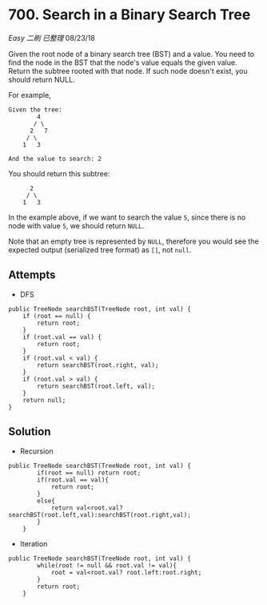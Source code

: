 # 700. Search in a Binary Search Tree
*Easy* *二刷* *已整理*
08/23/18

Given the root node of a binary search tree (BST) and a value. You need to find the node in the BST that the node's value equals the given value. Return the subtree rooted with that node. If such node doesn't exist, you should return NULL.

For example,
```
Given the tree:
        4
       / \
      2   7
     / \
    1   3

And the value to search: 2
```
You should return this subtree:
```
      2     
     / \   
    1   3
```
In the example above, if we want to search the value ```5```, since there is no node with value ```5```, we should return ```NULL```.

Note that an empty tree is represented by ```NULL```, therefore you would see the expected output (serialized tree format) as ```[]```, not ```null```.

## Attempts
* DFS
```
public TreeNode searchBST(TreeNode root, int val) {
    if (root == null) {
        return root;
    }
    if (root.val == val) {
        return root;
    }
    if (root.val < val) {
        return searchBST(root.right, val);
    }
    if (root.val > val) {
        return searchBST(root.left, val);
    }
    return null;
}
```

## Solution
* Recursion
```
public TreeNode searchBST(TreeNode root, int val) {
        if(root == null) return root;
        if(root.val == val){
            return root;
        }
        else{
            return val<root.val? searchBST(root.left,val):searchBST(root.right,val);
        }
    }
```
* Iteration
```
public TreeNode searchBST(TreeNode root, int val) {
        while(root != null && root.val != val){
            root = val<root.val? root.left:root.right;
        }
        return root;
    }  
```      
